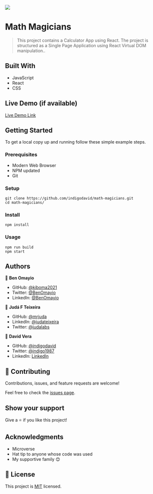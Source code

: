 ![](https://img.shields.io/badge/Microverse-blueviolet)

# Math Magicians

> This project contains a Calculator App using React. The project is structured as a Single Page Application using React Virtual DOM manipulation..


## Built With

- JavaScript
- React
- CSS

## Live Demo (if available)

[Live Demo Link](https://livedemo.com)


## Getting Started

To get a local copy up and running follow these simple example steps.

### Prerequisites

- Modern Web Browser
- NPM updated
- Git

### Setup

    git clone https://github.com/indigodavid/math-magicians.git
    cd math-magicians/
### Install

    npm install

### Usage

    npm run build
    npm start

## Authors

👤 **Ben Omayio**

- GitHub: [@kiboma2021](https://github.com/kiboma2021)
- Twitter: [@BenOmayio](https://twitter.com/omayiobenj)
- LinkedIn: [@BenOmayio](https://www.linkedin.com/in/ben-omayio-74622469/)

👤 **Judá F Teixeira**

- GitHub: [@mrjuda](https://github.com/mrjuda)
- LinkedIn: [@judateixeira](https://www.linkedin.com/in/judateixeira)
- Twitter: [@judalabs](https://twitter.com/judalabs)

👤 **David Vera**

- GitHub: [@indigodavid](https://github.com/indigodavid)
- Twitter: [@indigo1987](https://twitter.com/indigo1987)
- LinkedIn: [LinkedIn](https://linkedin.com/in/david-vera-castillo-001b5756/)

## 🤝 Contributing

Contributions, issues, and feature requests are welcome!

Feel free to check the [issues page](../../issues/).

## Show your support

Give a ⭐️ if you like this project!

## Acknowledgments

- Microverse
- Hat tip to anyone whose code was used
- My supportive family 😊

## 📝 License

This project is [MIT](./MIT.md) licensed.
